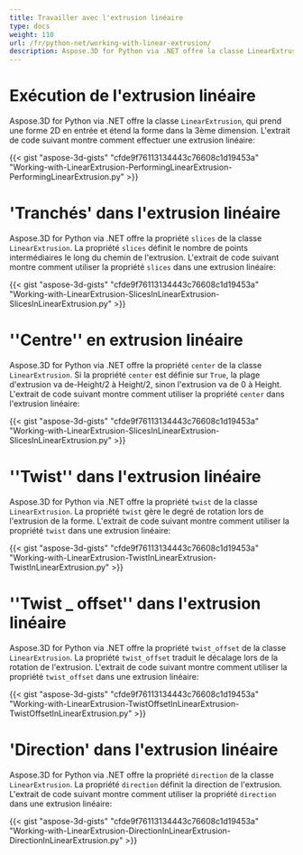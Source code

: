 ```yaml
---
title: Travailler avec l'extrusion linéaire
type: docs
weight: 110
url: /fr/python-net/working-with-linear-extrusion/
description: Aspose.3D for Python via .NET offre la classe LinearExtrusion, qui prend une forme 2D en entrée et étend la forme dans la 3ème dimension.
---
```

#  **Exécution de l'extrusion linéaire**
Aspose.3D for Python via .NET offre la classe `LinearExtrusion`, qui prend une forme 2D en entrée et étend la forme dans la 3ème dimension. L'extrait de code suivant montre comment effectuer une extrusion linéaire:



{{< gist "aspose-3d-gists" "cfde9f76113134443c76608c1d19453a" "Working-with-LinearExtrusion-PerformingLinearExtrusion-PerformingLinearExtrusion.py" >}}
#  **'Tranchés' dans l'extrusion linéaire**
Aspose.3D for Python via .NET offre la propriété `slices` de la classe `LinearExtrusion`. La propriété `slices` définit le nombre de points intermédiaires le long du chemin de l'extrusion. L'extrait de code suivant montre comment utiliser la propriété `slices` dans une extrusion linéaire:



{{< gist "aspose-3d-gists" "cfde9f76113134443c76608c1d19453a" "Working-with-LinearExtrusion-SlicesInLinearExtrusion-SlicesInLinearExtrusion.py" >}}
#  **''Centre'' en extrusion linéaire**
Aspose.3D for Python via .NET offre la propriété `center` de la classe `LinearExtrusion`. Si la propriété `center` est définie sur `True`, la plage d'extrusion va de-Height/2 à Height/2, sinon l'extrusion va de 0 à Height. L'extrait de code suivant montre comment utiliser la propriété `center` dans l'extrusion linéaire:



{{< gist "aspose-3d-gists" "cfde9f76113134443c76608c1d19453a" "Working-with-LinearExtrusion-SlicesInLinearExtrusion-SlicesInLinearExtrusion.py" >}}
#  **''Twist'' dans l'extrusion linéaire**
Aspose.3D for Python via .NET offre la propriété `twist` de la classe `LinearExtrusion`. La propriété `twist` gère le degré de rotation lors de l'extrusion de la forme. L'extrait de code suivant montre comment utiliser la propriété `twist` dans une extrusion linéaire:



{{< gist "aspose-3d-gists" "cfde9f76113134443c76608c1d19453a" "Working-with-LinearExtrusion-TwistInLinearExtrusion-TwistInLinearExtrusion.py" >}}
#  **''Twist _ offset'' dans l'extrusion linéaire**
Aspose.3D for Python via .NET offre la propriété `twist_offset` de la classe `LinearExtrusion`. La propriété `twist_offset` traduit le décalage lors de la rotation de l'extrusion. L'extrait de code suivant montre comment utiliser la propriété `twist_offset` dans une extrusion linéaire:



{{< gist "aspose-3d-gists" "cfde9f76113134443c76608c1d19453a" "Working-with-LinearExtrusion-TwistOffsetInLinearExtrusion-TwistOffsetInLinearExtrusion.py" >}}
#  **'Direction' dans l'extrusion linéaire**
Aspose.3D for Python via .NET offre la propriété `direction` de la classe `LinearExtrusion`. La propriété `direction` définit la direction de l'extrusion. L'extrait de code suivant montre comment utiliser la propriété `direction` dans une extrusion linéaire:



{{< gist "aspose-3d-gists" "cfde9f76113134443c76608c1d19453a" "Working-with-LinearExtrusion-DirectionInLinearExtrusion-DirectionInLinearExtrusion.py" >}}
